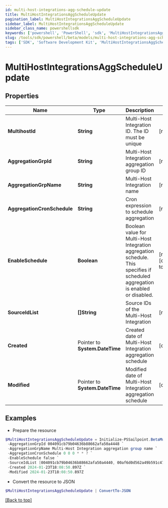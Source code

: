```yaml
---
id: multi-host-integrations-agg-schedule-update
title: MultiHostIntegrationsAggScheduleUpdate
pagination_label: MultiHostIntegrationsAggScheduleUpdate
sidebar_label: MultiHostIntegrationsAggScheduleUpdate
sidebar_class_name: powershellsdk
keywords: ['powershell', 'PowerShell', 'sdk', 'MultiHostIntegrationsAggScheduleUpdate'] 
slug: /tools/sdk/powershell/beta/models/multi-host-integrations-agg-schedule-update
tags: ['SDK', 'Software Development Kit', 'MultiHostIntegrationsAggScheduleUpdate']
---
```



# MultiHostIntegrationsAggScheduleUpdate

## Properties

Name | Type | Description | Notes
------------ | ------------- | ------------- | -------------
**MultihostId** |  **String** | Multi-Host Integration ID. The ID must be unique | [required]
**AggregationGrpId** |  **String** | Multi-Host Integration aggregation group ID | [required]
**AggregationGrpName** |  **String** | Multi-Host Integration name | [required]
**AggregationCronSchedule** |  **String** | Cron expression to schedule aggregation | [required]
**EnableSchedule** |  **Boolean** | Boolean value for Multi-Host Integration aggregation schedule.  This specifies if scheduled aggregation is enabled or disabled. | [required][default to $false]
**SourceIdList** |  **[]String** | Source IDs of the Multi-Host Integration | [required]
**Created** |  Pointer to **System.DateTime** | Created date of Multi-Host Integration aggregation schedule | [optional] 
**Modified** |  Pointer to **System.DateTime** | Modified date of Multi-Host Integration aggregation schedule | [optional] 

## Examples

- Prepare the resource
```powershell
$MultiHostIntegrationsAggScheduleUpdate = Initialize-PSSailpoint.BetaMultiHostIntegrationsAggScheduleUpdate  -MultihostId 004091cb79b04636b88662afa50a4456 `
 -AggregationGrpId 004091cb79b04636b88662afa50a4448 `
 -AggregationGrpName Multi-Host Integration aggregation group name `
 -AggregationCronSchedule 0 0 0 * * ? `
 -EnableSchedule false `
 -SourceIdList [004091cb79b04636b88662afa50a4440, 00af6d0d562a49b591c47be908740542] `
 -Created 2024-01-23T18:08:50.897Z `
 -Modified 2024-01-23T18:08:50.897Z
```

- Convert the resource to JSON
```powershell
$MultiHostIntegrationsAggScheduleUpdate | ConvertTo-JSON
```


[[Back to top]](#) 

